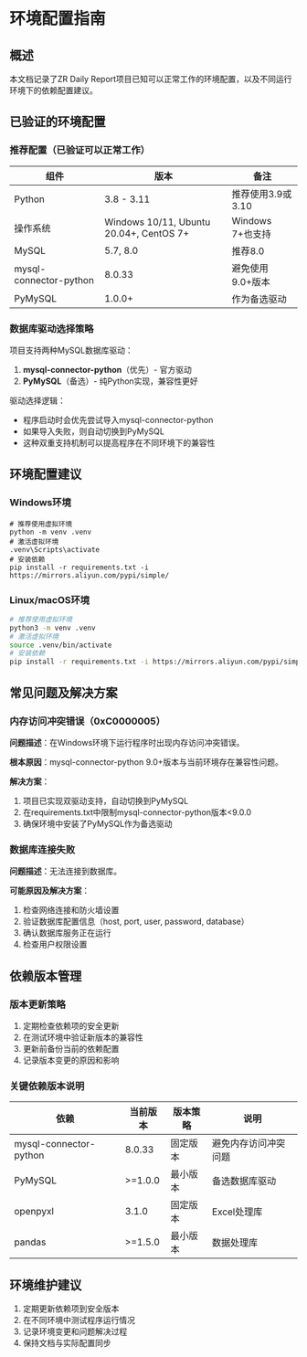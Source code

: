 # 环境配置指南

## 概述

本文档记录了ZR Daily Report项目已知可以正常工作的环境配置，以及不同运行环境下的依赖配置建议。

## 已验证的环境配置

### 推荐配置（已验证可以正常工作）

| 组件 | 版本 | 备注 |
|------|------|------|
| Python | 3.8 - 3.11 | 推荐使用3.9或3.10 |
| 操作系统 | Windows 10/11, Ubuntu 20.04+, CentOS 7+ | Windows 7+也支持 |
| MySQL | 5.7, 8.0 | 推荐8.0 |
| mysql-connector-python | 8.0.33 | 避免使用9.0+版本 |
| PyMySQL | 1.0.0+ | 作为备选驱动 |

### 数据库驱动选择策略

项目支持两种MySQL数据库驱动：
1. **mysql-connector-python**（优先）- 官方驱动
2. **PyMySQL**（备选）- 纯Python实现，兼容性更好

驱动选择逻辑：
- 程序启动时会优先尝试导入mysql-connector-python
- 如果导入失败，则自动切换到PyMySQL
- 这种双重支持机制可以提高程序在不同环境下的兼容性

## 环境配置建议

### Windows环境

```
# 推荐使用虚拟环境
python -m venv .venv
# 激活虚拟环境
.venv\Scripts\activate
# 安装依赖
pip install -r requirements.txt -i https://mirrors.aliyun.com/pypi/simple/
```

### Linux/macOS环境

```bash
# 推荐使用虚拟环境
python3 -m venv .venv
# 激活虚拟环境
source .venv/bin/activate
# 安装依赖
pip install -r requirements.txt -i https://mirrors.aliyun.com/pypi/simple/
```

## 常见问题及解决方案

### 内存访问冲突错误（0xC0000005）

**问题描述**：在Windows环境下运行程序时出现内存访问冲突错误。

**根本原因**：mysql-connector-python 9.0+版本与当前环境存在兼容性问题。

**解决方案**：
1. 项目已实现双驱动支持，自动切换到PyMySQL
2. 在requirements.txt中限制mysql-connector-python版本<9.0.0
3. 确保环境中安装了PyMySQL作为备选驱动

### 数据库连接失败

**问题描述**：无法连接到数据库。

**可能原因及解决方案**：
1. 检查网络连接和防火墙设置
2. 验证数据库配置信息（host, port, user, password, database）
3. 确认数据库服务正在运行
4. 检查用户权限设置

## 依赖版本管理

### 版本更新策略

1. 定期检查依赖项的安全更新
2. 在测试环境中验证新版本的兼容性
3. 更新前备份当前的依赖配置
4. 记录版本变更的原因和影响

### 关键依赖版本说明

| 依赖 | 当前版本 | 版本策略 | 说明 |
|------|----------|----------|------|
| mysql-connector-python | 8.0.33 | 固定版本 | 避免内存访问冲突问题 |
| PyMySQL | >=1.0.0 | 最小版本 | 备选数据库驱动 |
| openpyxl | 3.1.0 | 固定版本 | Excel处理库 |
| pandas | >=1.5.0 | 最小版本 | 数据处理库 |

## 环境维护建议

1. 定期更新依赖项到安全版本
2. 在不同环境中测试程序运行情况
3. 记录环境变更和问题解决过程
4. 保持文档与实际配置同步